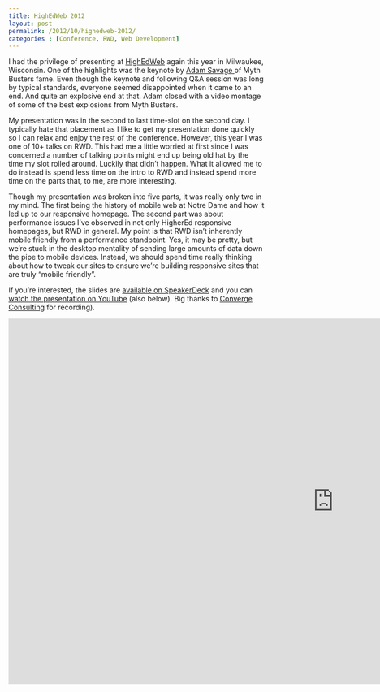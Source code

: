 ```yaml
---
title: HighEdWeb 2012
layout: post
permalink: /2012/10/highedweb-2012/
categories : [Conference, RWD, Web Development]
---
```

I had the privilege of presenting at [HighEdWeb][1] again this year in Milwaukee, Wisconsin. One of the highlights was the keynote by [Adam Savage ][2]of Myth Busters fame. Even though the keynote and following Q&A session was long by typical standards, everyone seemed disappointed when it came to an end. And quite an explosive end at that. Adam closed with a video montage of some of the best explosions from Myth Busters.
<!-- more -->
My presentation was in the second to last time-slot on the second day. I typically hate that placement as I like to get my presentation done quickly so I can relax and enjoy the rest of the conference. However, this year I was one of 10+ talks on RWD. This had me a little worried at first since I was concerned a number of talking points might end up being old hat by the time my slot rolled around. Luckily that didn’t happen. What it allowed me to do instead is spend less time on the intro to RWD and instead spend more time on the parts that, to me, are more interesting.

Though my presentation was broken into five parts, it was really only two in my mind. The first being the history of mobile web at Notre Dame and how it led up to our responsive homepage. The second part was about performance issues I’ve observed in not only HigherEd responsive homepages, but RWD in general. My point is that RWD isn’t inherently mobile friendly from a performance standpoint. Yes, it may be pretty, but we’re stuck in the desktop mentality of sending large amounts of data down the pipe to mobile devices. Instead, we should spend time really thinking about how to tweak our sites to ensure we’re building responsive sites that are truly “mobile friendly”.

If you’re interested, the slides are [available on SpeakerDeck][3] and you can [watch the presentation on YouTube][4] (also below). Big thanks to [Converge Consulting][5] for recording).

<script async class="speakerdeck-embed" data-id="5077046a9d11650002062f3c" data-ratio="1.6" src="//speakerdeck.com/assets/embed.js"></script>

<div class="fitvid"><iframe width="1280" height="720" src="http://www.youtube.com/embed/1E6LGHcbpR0?rel=0" frameborder="0" allowfullscreen></iframe></div>

 [1]: http://2012.highedweb.org/
 [2]: https://twitter.com/donttrythis
 [3]: http://bit.ly/heweb12-uad11
 [4]: https://www.youtube.com/watch?v=1E6LGHcbpR0
 [5]: http://www.convergeconsulting.org/